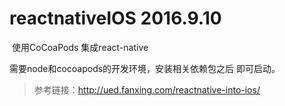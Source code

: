# reactnativeIOS 2016.9.10



 使用CoCoaPods 集成react-native

需要node和cocoapods的开发环境，安装相关依赖包之后 即可启动。

> 参考链接：http://ued.fanxing.com/reactnative-into-ios/